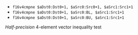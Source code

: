 * `f16v4cmpne $aDst0:Dst0+1, $aSrc0:Src0+1, $aSrc1:Src1+1`
* `f16v4cmpne $aDst0:Dst0+1, $aSrc0:BL, $aSrc1:Src1+1`
* `f16v4cmpne $aDst0:Dst0+1, $aSrc0:BU, $aSrc1:Src1+1`

*Half-precision* 4-element vector inequality test
